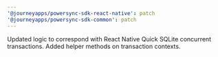 ```yaml
---
'@journeyapps/powersync-sdk-react-native': patch
'@journeyapps/powersync-sdk-common': patch
---
```


Updated logic to correspond with React Native Quick SQLite concurrent transactions. Added helper methods on transaction contexts.
